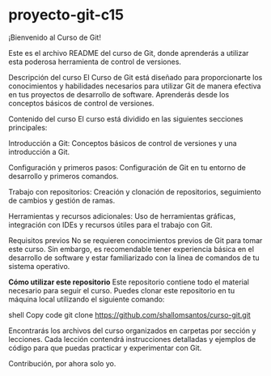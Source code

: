 # proyecto-git-c15
¡Bienvenido al Curso de Git!

Este es el archivo README del curso de Git, donde aprenderás a utilizar esta poderosa herramienta de control de versiones.

Descripción del curso
El Curso de Git está diseñado para proporcionarte los conocimientos y habilidades necesarios para utilizar Git de manera efectiva en tus proyectos de desarrollo de software. Aprenderás desde los conceptos básicos de control de versiones.

Contenido del curso
El curso está dividido en las siguientes secciones principales:

Introducción a Git: Conceptos básicos de control de versiones y una introducción a Git.

Configuración y primeros pasos: Configuración de Git en tu entorno de desarrollo y primeros comandos.

Trabajo con repositorios: Creación y clonación de repositorios, seguimiento de cambios y gestión de ramas.

Herramientas y recursos adicionales: Uso de herramientas gráficas, integración con IDEs y recursos útiles para el trabajo con Git.

Requisitos previos
No se requieren conocimientos previos de Git para tomar este curso. Sin embargo, es recomendable tener experiencia básica en el desarrollo de software y estar familiarizado con la línea de comandos de tu sistema operativo.

**Cómo utilizar este repositorio**
Este repositorio contiene todo el material necesario para seguir el curso. Puedes clonar este repositorio en tu máquina local utilizando el siguiente comando:

shell Copy code
git clone https://github.com/shallomsantos/curso-git.git

Encontrarás los archivos del curso organizados en carpetas por sección y lecciones. Cada lección contendrá instrucciones detalladas y ejemplos de código para que puedas practicar y experimentar con Git.

Contribución, por ahora solo yo.